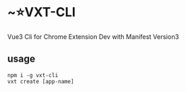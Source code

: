 # ~⭐VXT-CLI

Vue3 Cli for Chrome Extension Dev with Manifest Version3

[//]: # ([![NPM version][npm-image]][npm-url] [![NPM downloads][download-image]][download-url])

[//]: # ()
[//]: # ([npm-image]: https://img.shields.io/npm/v/vxt.svg?style=flat-square)

[//]: # ([npm-url]: https://npmjs.org/package/vxt)

[//]: # ([download-image]: https://img.shields.io/npm/dm/vxt.svg?style=flat-square)

[//]: # ([download-url]: https://npmjs.org/package/vxt)

## usage

```shell
npm i -g vxt-cli
vxt create [app-name]
```